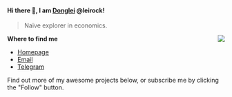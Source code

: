 #### Hi there 👋, I am [Donglei](https://dlzhang.com) @leirock!

> Naïve explorer in economics. 

<img src="https://github-readme-stats.mrdulin.vercel.app/api?username=leirock&show_icons=true&hide_border=true&include_all_commits=true" align="right">

**Where to find me**

- [Homepage](https://dlzhang.com)
- [Email](mailto:zjzdl@outlook.com)
- [Telegram](https://t.me/LeileiRock)


Find out more of my awesome projects below, or subscribe me by clicking the "Follow" button.
